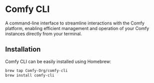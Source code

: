 # Comfy CLI

A command-line interface to streamline interactions with the Comfy platform, enabling efficient management and operation of your Comfy instances directly from your terminal.

## Installation

Comfy CLI can be easily installed using Homebrew:

```bash
brew tap Comfy-Org/comfy-cli
brew install comfy-cli
```

